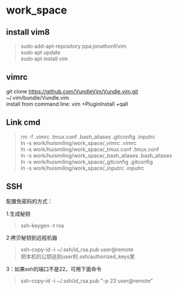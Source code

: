 # work_space

## install vim8
>sudo add-apt-repository ppa:jonathonf/vim  
>sudo apt update  
>sudo apt install vim  

## vimrc
git clone https://github.com/VundleVim/Vundle.vim.git ~/.vim/bundle/Vundle.vim  
install from command line: vim +PluginInstall +qall  

## Link cmd
>rm -f .vimrc .tmux.conf .bash_aliases .gitconfig .inputrc  
>ln -s work/huismiling/work_space/_vimrc .vimrc  
>ln -s work/huismiling/work_space/_tmux.conf .tmux.conf  
>ln -s work/huismiling/work_space/_bash_aliases .bash_aliases  
>ln -s work/huismiling/work_space/_gitconfig .gitconfig  
>ln -s work/huismiling/work_space/_inputrc  .inputrc  



## SSH

配置免密码的方式：

1.生成秘钥  
>ssh-keygen -t rsa  

2:拷贝秘钥到远程机器  

>ssh-copy-id -i ~/.ssh/id_rsa.pub user@remote  
>把本机的公钥追到user的.ssh/authorized_keys里  

3：如果ssh的端口不是22，可用下面命令  

>ssh-copy-id -i ~/.ssh/id_rsa.pub "-p 23 user@remote"

